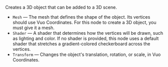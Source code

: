 Creates a 3D object that can be added to a 3D scene.

   - `Mesh` — The mesh that defines the shape of the object. Its vertices should use Vuo Coordinates. For this node to create a 3D object, you must give it a mesh.
   - `Shader` — A shader that determines how the vertices will be drawn, such as lighting and color. If no shader is provided, this node uses a default shader that stretches a gradient-colored checkerboard across the vertices.
   - `Transform` — Changes the object's translation, rotation, or scale, in Vuo Coordinates.

